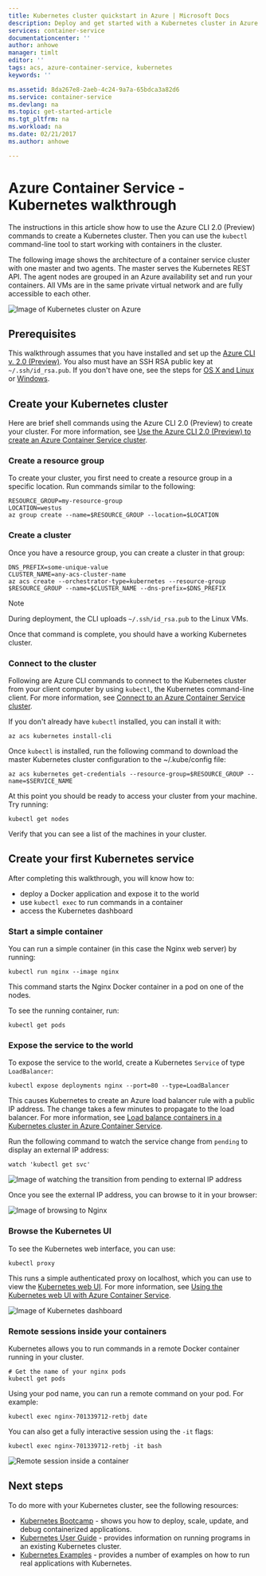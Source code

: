 ```yaml
---
title: Kubernetes cluster quickstart in Azure | Microsoft Docs
description: Deploy and get started with a Kubernetes cluster in Azure Container Service
services: container-service
documentationcenter: ''
author: anhowe
manager: timlt
editor: ''
tags: acs, azure-container-service, kubernetes
keywords: ''

ms.assetid: 8da267e8-2aeb-4c24-9a7a-65bdca3a82d6
ms.service: container-service
ms.devlang: na
ms.topic: get-started-article
ms.tgt_pltfrm: na
ms.workload: na
ms.date: 02/21/2017
ms.author: anhowe

---
```


# Azure Container Service - Kubernetes walkthrough


The instructions in this article show how to use the Azure CLI 2.0 (Preview) commands to create a Kubernetes cluster. Then you can use the `kubectl` command-line tool to start working with containers in the cluster.

The following image shows the architecture of a container service cluster with one master and two agents. The master serves the Kubernetes REST API. The agent nodes are grouped in an Azure availability set
and run your containers. All VMs are in the same private virtual network and are fully accessible to each other.

![Image of Kubernetes cluster on Azure](media/container-service-kubernetes-walkthrough/kubernetes.png)

## Prerequisites
This walkthrough assumes that you have installed and set up the [Azure CLI v. 2.0 (Preview)](/cli/azure/install-az-cli2). You also must have an SSH RSA public key at `~/.ssh/id_rsa.pub`. If you don't have one, see the steps for [OS X and Linux](../virtual-machines/virtual-machines-linux-mac-create-ssh-keys.md) or [Windows](../virtual-machines/virtual-machines-linux-ssh-from-windows.md).






## Create your Kubernetes cluster

Here are brief shell commands using the Azure CLI 2.0 (Preview) to create your cluster. For more information, see [Use the Azure CLI 2.0 (Preview) to create an Azure Container Service cluster](container-service-create-acs-cluster-cli.md).

### Create a resource group
To create your cluster, you first need to create a resource group in a specific location. Run commands similar to the following:

```console
RESOURCE_GROUP=my-resource-group
LOCATION=westus
az group create --name=$RESOURCE_GROUP --location=$LOCATION
```

### Create a cluster
Once you have a resource group, you can create a cluster in that group:

```console
DNS_PREFIX=some-unique-value
CLUSTER_NAME=any-acs-cluster-name
az acs create --orchestrator-type=kubernetes --resource-group $RESOURCE_GROUP --name=$CLUSTER_NAME --dns-prefix=$DNS_PREFIX
```

> [!NOTE]
> During deployment, the CLI uploads `~/.ssh/id_rsa.pub` to the Linux VMs.
>

Once that command is complete, you should have a working Kubernetes cluster.

### Connect to the cluster

Following are Azure CLI commands to connect to the Kubernetes cluster from your client computer by using `kubectl`, the Kubernetes command-line client. For more information, see [Connect to an Azure Container Service cluster](container-service-connect.md).

If you don't already have `kubectl` installed, you can install it with:

```console
az acs kubernetes install-cli
```

Once `kubectl` is installed, run the following command to download the master Kubernetes cluster configuration to the ~/.kube/config file:

```console
az acs kubernetes get-credentials --resource-group=$RESOURCE_GROUP --name=$SERVICE_NAME
```

At this point you should be ready to access your cluster from your machine. Try running:
```console
kubectl get nodes
```

Verify that you can see a list of the machines in your cluster.

## Create your first Kubernetes service

After completing this walkthrough, you will know how to:
 * deploy a Docker application and expose it to the world
 * use `kubectl exec` to run commands in a container 
 * access the Kubernetes dashboard

### Start a simple container
You can run a simple container (in this case the Nginx web server) by running:

```console
kubectl run nginx --image nginx
```

This command starts the Nginx Docker container in a pod on one of the nodes.

To see the running container, run:

```console
kubectl get pods
```

### Expose the service to the world
To expose the service to the world, create a Kubernetes `Service` of type `LoadBalancer`:

```console
kubectl expose deployments nginx --port=80 --type=LoadBalancer
```

This causes Kubernetes to create an Azure load balancer rule with a public IP address. The change
takes a few minutes to propagate to the load balancer. For more information, see [Load balance containers in a Kubernetes cluster in Azure Container Service](container-service-kubernetes-load-balancing.md).

Run the following command to watch the service change from `pending` to display an external IP address:

```console
watch 'kubectl get svc'
```

  ![Image of watching the transition from pending to external IP address](media/container-service-kubernetes-walkthrough/kubernetes-nginx3.png)

Once you see the external IP address, you can browse to it in your browser:

  ![Image of browsing to Nginx](media/container-service-kubernetes-walkthrough/kubernetes-nginx4.png)  


### Browse the Kubernetes UI
To see the Kubernetes web interface, you can use:

```console
kubectl proxy
```
This runs a simple authenticated proxy on localhost, which you can use to view the [Kubernetes web UI](http://localhost:8001/ui). For more information, see [Using the Kubernetes web UI with Azure Container Service](container-service-kubernetes-ui.md).

![Image of Kubernetes dashboard](media/container-service-kubernetes-walkthrough/kubernetes-dashboard.png)

### Remote sessions inside your containers
Kubernetes allows you to run commands in a remote Docker container running in your cluster.

```console
# Get the name of your nginx pods
kubectl get pods
```

Using your pod name, you can run a remote command on your pod.  For example:

```console
kubectl exec nginx-701339712-retbj date
```

You can also get a fully interactive session using the `-it` flags:

```console
kubectl exec nginx-701339712-retbj -it bash
```

![Remote session inside a container](media/container-service-kubernetes-walkthrough/kubernetes-remote.png)



## Next steps

To do more with your Kubernetes cluster, see the following resources:

* [Kubernetes Bootcamp](https://katacoda.com/embed/kubernetes-bootcamp/1/) - shows you how to deploy, scale, update, and debug containerized applications.
* [Kubernetes User Guide](http://kubernetes.io/docs/user-guide/) - provides information on running programs in an existing Kubernetes cluster.
* [Kubernetes Examples](https://github.com/kubernetes/kubernetes/tree/master/examples) - provides a number of examples on how to run real applications with Kubernetes.
